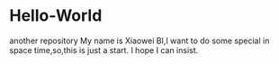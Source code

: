 # Hello-World
another repository
My name is Xiaowei BI,I want to do some special in space time,so,this is just a start.
I hope I can insist.

